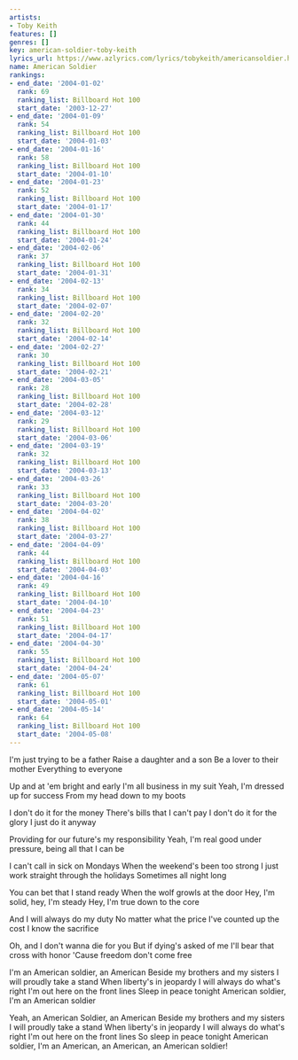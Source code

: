 ```yaml
---
artists:
- Toby Keith
features: []
genres: []
key: american-soldier-toby-keith
lyrics_url: https://www.azlyrics.com/lyrics/tobykeith/americansoldier.html
name: American Soldier
rankings:
- end_date: '2004-01-02'
  rank: 69
  ranking_list: Billboard Hot 100
  start_date: '2003-12-27'
- end_date: '2004-01-09'
  rank: 54
  ranking_list: Billboard Hot 100
  start_date: '2004-01-03'
- end_date: '2004-01-16'
  rank: 58
  ranking_list: Billboard Hot 100
  start_date: '2004-01-10'
- end_date: '2004-01-23'
  rank: 52
  ranking_list: Billboard Hot 100
  start_date: '2004-01-17'
- end_date: '2004-01-30'
  rank: 44
  ranking_list: Billboard Hot 100
  start_date: '2004-01-24'
- end_date: '2004-02-06'
  rank: 37
  ranking_list: Billboard Hot 100
  start_date: '2004-01-31'
- end_date: '2004-02-13'
  rank: 34
  ranking_list: Billboard Hot 100
  start_date: '2004-02-07'
- end_date: '2004-02-20'
  rank: 32
  ranking_list: Billboard Hot 100
  start_date: '2004-02-14'
- end_date: '2004-02-27'
  rank: 30
  ranking_list: Billboard Hot 100
  start_date: '2004-02-21'
- end_date: '2004-03-05'
  rank: 28
  ranking_list: Billboard Hot 100
  start_date: '2004-02-28'
- end_date: '2004-03-12'
  rank: 29
  ranking_list: Billboard Hot 100
  start_date: '2004-03-06'
- end_date: '2004-03-19'
  rank: 32
  ranking_list: Billboard Hot 100
  start_date: '2004-03-13'
- end_date: '2004-03-26'
  rank: 33
  ranking_list: Billboard Hot 100
  start_date: '2004-03-20'
- end_date: '2004-04-02'
  rank: 38
  ranking_list: Billboard Hot 100
  start_date: '2004-03-27'
- end_date: '2004-04-09'
  rank: 44
  ranking_list: Billboard Hot 100
  start_date: '2004-04-03'
- end_date: '2004-04-16'
  rank: 49
  ranking_list: Billboard Hot 100
  start_date: '2004-04-10'
- end_date: '2004-04-23'
  rank: 51
  ranking_list: Billboard Hot 100
  start_date: '2004-04-17'
- end_date: '2004-04-30'
  rank: 55
  ranking_list: Billboard Hot 100
  start_date: '2004-04-24'
- end_date: '2004-05-07'
  rank: 61
  ranking_list: Billboard Hot 100
  start_date: '2004-05-01'
- end_date: '2004-05-14'
  rank: 64
  ranking_list: Billboard Hot 100
  start_date: '2004-05-08'
---
```


I'm just trying to be a father
Raise a daughter and a son
Be a lover to their mother
Everything to everyone

Up and at 'em bright and early
I'm all business in my suit
Yeah, I'm dressed up for success
From my head down to my boots

I don't do it for the money
There's bills that I can't pay
I don't do it for the glory
I just do it anyway

Providing for our future's my responsibility
Yeah, I'm real good under pressure, being all that I can be

I can't call in sick on Mondays
When the weekend's been too strong
I just work straight through the holidays
Sometimes all night long

You can bet that I stand ready
When the wolf growls at the door
Hey, I'm solid, hey, I'm steady
Hey, I'm true down to the core

And I will always do my duty
No matter what the price
I've counted up the cost
I know the sacrifice

Oh, and I don't wanna die for you
But if dying's asked of me
I'll bear that cross with honor
'Cause freedom don't come free

I'm an American soldier, an American
Beside my brothers and my sisters I will proudly take a stand
When liberty's in jeopardy I will always do what's right
I'm out here on the front lines
Sleep in peace tonight
American soldier, I'm an American soldier

Yeah, an American Soldier, an American
Beside my brothers and my sisters I will proudly take a stand
When liberty's in jeopardy I will always do what's right
I'm out here on the front lines
So sleep in peace tonight
American soldier, I'm an American, an American, an American soldier!




